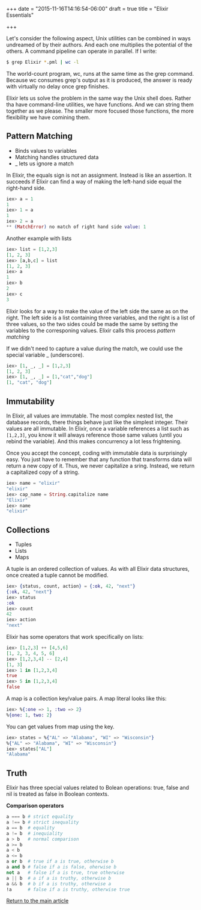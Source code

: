 +++
date = "2015-11-16T14:16:54-06:00"
draft = true
title = "Elixir Essentials"

+++

Let's consider the following aspect, Unix utilities can be combined in ways undreamed of by their authors. And each one multiplies the potential of the others. A command pipeline can operate in parallel. If I write:

```bash
$ grep Elixir *.pml | wc -l
```

The world-count program, wc, runs at the same time as the grep command. Because wc consumes grep's output as it is produced, the answer is ready with virtually no delay once grep finishes.

Elixir lets us solve the problem in the same way the Unix shell does. Rather tha have command-line utilities, we have functions. And we can string them together as we please. The smaller more focused those functions, the more flexibility we have comining them.

## Pattern Matching

* Binds values to variables
* Matching handles structured data
* _ lets us ignore a match

In Elixir, the equals sign is not an assignment. Instead is like an assertion. It succeeds if Elixir can find a way of making the left-hand side equal the right-hand side.

```elixir
iex> a = 1
1
iex> 1 = a
1
iex> 2 = a
** (MatchError) no match of right hand side value: 1
```

Another example with lists

```elixir
iex> list = [1,2,3]
[1, 2, 3]
iex> [a,b,c] = list
[1, 2, 3]
iex> a
1
iex> b
2
iex> c
3
```

Elixir looks for a way to make the value of the left side the same as on the right. The left side is a list containing three variables, and the right is a list of three values, so the two sides could be made the same by setting the variables to the corresponing values. Elixir calls this process *pattern matching*

If we didn't need to capture a value during the match, we could use the special variable _ (underscore).

```elixir
iex> [1, _, _] = [1,2,3]
[1, 2, 3]
iex> [1, _, _] = [1,"cat","dog"]
[1, "cat", "dog"]
```

## Immutability

In Elixir, all values are immutable. The most complex nested list, the database records, there things behave just like the simplest integer. Their values are all immutable.
In Elixir, once a variable references a list such as `[1,2,3]`, you know it will always reference those same values (until you rebind the variable). And this makes concurrency a lot less frightening.

Once you accept the concept, coding with immutable data is surprisingly easy. You just have to remember that any function that transforms data will return a new copy of it. Thus, we never capitalize a sring. Instead, we return a capitalized copy of a string.

```elixir
iex> name = "elixir"
"elixir"
iex> cap_name = String.capitalize name
"Elixir"
iex> name
"elixir"
```

## Collections

* Tuples
* Lists
* Maps

A tuple is an ordered collection of values. As with all Elixir data structures, once created a tuple cannot be modified.

```elixir
iex> {status, count, action} = {:ok, 42, "next"}
{:ok, 42, "next"}
iex> status
:ok
iex> count
42
iex> action
"next"
```

Elixir has some operators that work specifically on lists:

```elixir
iex> [1,2,3] ++ [4,5,6]
[1, 2, 3, 4, 5, 6]
iex> [1,2,3,4] -- [2,4]
[1, 3]
iex> 1 in [1,2,3,4]
true
iex> 5 in [1,2,3,4]
false
```

A map is a collection key/value pairs. A map literal looks like this:

```elixir
iex> %{:one => 1, :two => 2}
%{one: 1, two: 2}
```

You can get values from map using the key.

```elixir
iex> states = %{"AL" => "Alabama", "WI" => "Wisconsin"}
%{"AL" => "Alabama", "WI" => "Wisconsin"}
iex> states["AL"]
"Alabama"
```

## Truth

Elixir has three special values related to Bolean operations: true, false and nil is treated as false in Boolean contexts.

**Comparison operators**

```elixir
a === b # strict equality
a !== b # strict inequality
a == b  # equality
a != b  # inequiality
a > b   # normal comparison
a >= b
a < b
a <= b
a or b  # true if a is true, otherwise b
a and b # false if a is false, oherwise b
not a   # false if a is true, true otherwise
a || b  # a if a is truthy, otherwise b
a && b  # b if a is truthy, otherwise a
!a      # false if a is truthy, otherwise true
```

[Return to the main article](/techtalk/elixir)
